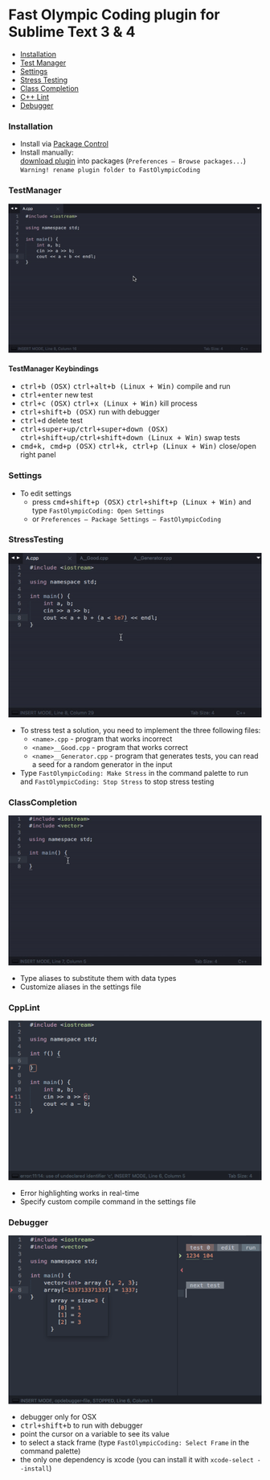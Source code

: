 Fast Olympic Coding plugin for Sublime Text 3 & 4
================
 * [Installation](#installation)
 * [Test Manager](#testmanager)
 * [Settings](#settings)
 * [Stress Testing](#stresstesting)
 * [Class Completion](#classcompletion)
 * [C++ Lint](#cpplint)
 * [Debugger](#debugger)
 
### Installation
 * Install via [Package Control](https://packagecontrol.io/packages/CppFastOlympicCoding)
 * Install manually:<br>
       [download plugin](https://github.com/Jatana/FastOlympicCoding/archive/master.zip) into packages (`Preferences — Browse packages...`)<br>
       `Warning! rename plugin folder to FastOlympicCoding`

### TestManager
 ![TestManager](ScreenShots/TestManager.gif)
#### TestManager Keybindings
 * <kbd>ctrl+b (OSX)</kbd> <kbd>ctrl+alt+b (Linux + Win)</kbd> compile and run
 * <kbd>ctrl+enter</kbd> new test
 * <kbd>ctrl+c (OSX)</kbd>  <kbd>ctrl+x (Linux + Win)</kbd> kill process
 * <kbd>ctrl+shift+b (OSX)</kbd> run with debugger
 * <kbd>ctrl+d</kbd> delete test
 * <kbd>ctrl+super+up/ctrl+super+down (OSX)</kbd> <kbd>ctrl+shift+up/ctrl+shift+down (Linux + Win)</kbd> swap tests
 * <kbd>cmd+k, cmd+p (OSX)</kbd> <kbd>ctrl+k, ctrl+p (Linux + Win)</kbd> close/open right panel

### Settings
 * To edit settings
   * press <kbd>cmd+shift+p (OSX)</kbd> <kbd>ctrl+shift+p (Linux + Win)</kbd> and type `FastOlympicCoding: Open Settings`
   * or `Preferences — Package Settings — FastOlympicCoding`

### StressTesting
 ![StressTesting](ScreenShots/Stress.gif)
 
 * To stress test a solution, you need to implement the three following files:
   * `<name>.cpp` - program that works incorrect
   * `<name>__Good.cpp` - program that works correct
   * `<name>__Generator.cpp` - program that generates tests, you can read a seed for a random generator in the input
 * Type `FastOlympicCoding: Make Stress` in the command palette to run and `FastOlympicCoding: Stop Stress` to stop stress testing

### ClassCompletion
 ![ClassCompletion](ScreenShots/ClassComplete.gif)

 * Type aliases to substitute them with data types
 * Customize aliases in the settings file

### CppLint
 ![CppLint](ScreenShots/CppLint.png)
 
 * Error highlighting works in real-time
 * Specify custom compile command in the settings file
 
### Debugger
 ![Debugger](ScreenShots/Debugger.png)

 * debugger only for OSX
 * <kbd>ctrl+shift+b</kbd> to run with debugger
 * point the cursor on a variable to see its value
 * to select a stack frame (type `FastOlympicCoding: Select Frame` in the command palette)
 * the only one dependency is xcode (you can install it with `xcode-select --install`)

